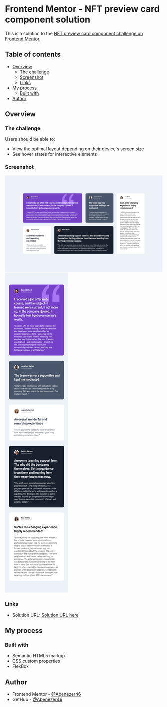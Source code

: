# Frontend Mentor - NFT preview card component solution

This is a solution to the [NFT preview card component challenge on Frontend Mentor](https://www.frontendmentor.io/challenges/testimonials-grid-section-Nnw6J7Un7).

## Table of contents

- [Overview](#overview)
  - [The challenge](#the-challenge)
  - [Screenshot](#screenshot)
  - [Links](#links)
- [My process](#my-process)
  - [Built with](#built-with)
- [Author](#author)

## Overview

### The challenge

Users should be able to:

- View the optimal layout depending on their device's screen size
- See hover states for interactive elements

### Screenshot

![Screenshot](/images/Screenshot.png)
![Screenshot](/images/Screenshot-mob.png)


### Links

- Solution URL: [Solution URL here](https://four-card-feature-section-ab.pages.dev/)

## My process

### Built with

- Semantic HTML5 markup
- CSS custom properties
- FlexBox

## Author

- Frontend Mentor - [@Abenezer46](https://www.frontendmentor.io/profile/Abenezer46)
- GetHub - [@Abenezer46](https://github.com/Abenezer46)
